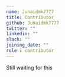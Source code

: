 ```yaml
---
name: Junaidmk7777
title: Contributor
github: Junaidmk7777
twitter: ""
linkedin: ""
slack: ""
joining_date: ""
role : contributor
---
```


Still waiting for this
